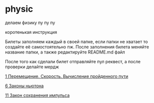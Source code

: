 # physic
делаем физику пу пу пу

коротенькая инструкция

Билеты заполняем каждый в своей папке, если папки не хватает то создайте её самостоятельно пж. После заполнения билета меняйте название папки, а также редактируйте README.md файл

После того как сделали билет отправляйте пул реквест, а после проверки делайте мердж

[1 Перемещение. Скорость. Вычисление пройденного пути](https://github.com/EvanKlokOff/physic/blob/main/1.%D0%9F%D0%B5%D1%80%D0%B5%D0%BC%D0%B5%D1%89%D0%B5%D0%BD%D0%B8%D0%B5.%20%D0%A1%D0%BA%D0%BE%D1%80%D0%BE%D1%81%D1%82%D1%8C.%20%D0%92%D1%8B%D1%87%D0%B8%D1%81%D0%BB%D0%B5%D0%BD%D0%B8%D0%B5%20%D0%BF%D1%80%D0%BE%D0%B9%D0%B4%D0%B5%D0%BD%D0%BD%D0%BE%D0%B3%D0%BE%20%D0%BF%D1%83%D1%82%D0%B8/1.%D0%9F%D0%B5%D1%80%D0%B5%D0%BC%D0%B5%D1%89%D0%B5%D0%BD%D0%B8%D0%B5.%20%D0%A1%D0%BA%D0%BE%D1%80%D0%BE%D1%81%D1%82%D1%8C.%20%D0%92%D1%8B%D1%87%D0%B8%D1%81%D0%BB%D0%B5%D0%BD%D0%B8%D0%B5%20%D0%BF%D1%80%D0%BE%D0%B9%D0%B4%D0%B5%D0%BD%D0%BD%D0%BE%D0%B3%D0%BE%20%D0%BF%D1%83%D1%82%D0%B8.md)

[6 Законы ньютона](https://github.com/EvanKlokOff/physic/blob/main/6.%D0%97%D0%B0%D0%BA%D0%BE%D0%BD%D1%8B%20%D0%9D%D1%8C%D1%8E%D1%82%D0%BE%D0%BD%D0%B0/6.%D0%97%D0%B0%D0%BA%D0%BE%D0%BD%D1%8B%20%D0%9D%D1%8C%D1%8E%D1%82%D0%BE%D0%BD%D0%B0.md)

[11 Закон сохранения импульса](https://github.com/EvanKlokOff/physic/blob/main/11.%D0%98%D0%BC%D0%BF%D1%83%D0%BB%D1%8C%D1%81.%20%D0%97%D0%B0%D0%BA%D0%BE%D0%BD%20%D1%81%D0%BE%D1%85%D1%80%D0%B0%D0%BD%D0%B5%D0%BD%D0%B8%D1%8F%20%D0%B8%D0%BC%D0%BF%D1%83%D0%BB%D1%8C%D1%81%D0%B0/11.%D0%98%D0%BC%D0%BF%D1%83%D0%BB%D1%8C%D1%81.%20%D0%97%D0%B0%D0%BA%D0%BE%D0%BD%20%D1%81%D0%BE%D1%85%D1%80%D0%B0%D0%BD%D0%B5%D0%BD%D0%B8%D1%8F%20%D0%B8%D0%BC%D0%BF%D1%83%D0%BB%D1%8C%D1%81%D0%B0.md)